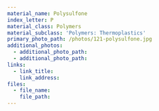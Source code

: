 ```yaml
---
material_name: Polysulfone
index_letter: P
material_class: Polymers
material_subclass: 'Polymers: Thermoplastics'
primary_photo_path: /photos/121-polysulfone.jpg
additional_photos:
  - additional_photo_path:
  - additional_photo_path:
links:
  - link_title:
    link_address:
files:
  - file_name:
    file_path:
---
```



